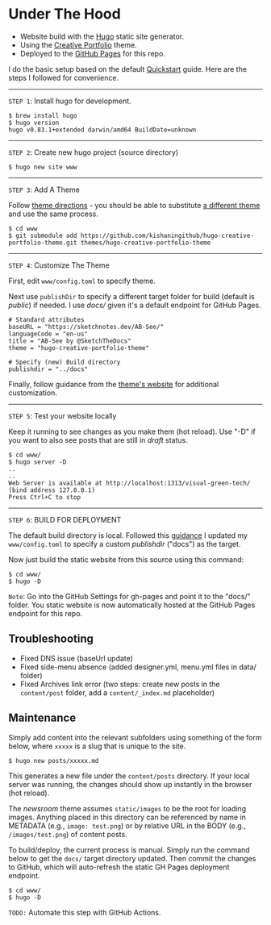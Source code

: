 # Under The Hood

 * Website build with the [Hugo](https://gohugo.io) static site generator.
 * Using the [Creative Portfolio](https://github.com/kishaningithub/hugo-creative-portfolio-theme) theme.
 * Deployed to the [GitHub Pages](http://sketchthedocs.dev/AB-See) for this repo.

I do the basic setup based on the default [Quickstart](https://gohugo.io/getting-started/quick-start/) guide. Here are the steps I followed for convenience.

---

`STEP 1`:  Install hugo for development.

```
$ brew install hugo
$ hugo version
hugo v0.83.1+extended darwin/amd64 BuildDate=unknown
```
---

`STEP 2`: Create new hugo project (source directory)

```
$ hugo new site www
```

---

`STEP 3`: Add A Theme

Follow [theme directions](https://gohugo.io/getting-started/quick-start/#step-3-add-a-theme) - you should be able to substitute [a different theme](https://themes.gohugo.io/) and use the same process.

```
$ cd www
$ git submodule add https://github.com/kishaningithub/hugo-creative-portfolio-theme.git themes/hugo-creative-portfolio-theme

```
---

`STEP 4`: Customize The Theme

First, edit `www/config.toml` to specify theme.

 Next use `publishDir` to specify a different target folder for build (default is _public_) if needed. I use _docs/_ given it's a default endpoint for GitHub Pages.


```
# Standard attributes 
baseURL = "https://sketchnotes.dev/AB-See/"
languageCode = "en-us"
title = "AB-See by @SketchTheDocs"
theme = "hugo-creative-portfolio-theme"

# Specify (new) Build directory
publishdir = "../docs" 
```

Finally, follow guidance from the [theme's website](https://github.com/kishaningithub/hugo-creative-portfolio-theme) for additional customization.

---

`STEP 5`: Test your website locally

Keep it running to see changes as you make them (hot reload). Use "-D" if you want to also see posts that are still in _draft_ status.

```
$ cd www/
$ hugo server -D
..
..
Web Server is available at http://localhost:1313/visual-green-tech/ (bind address 127.0.0.1)
Press Ctrl+C to stop
```

---
`STEP 6`: BUILD FOR DEPLOYMENT

The default build directory is local.
Followed this [guidance](https://gohugo.io/getting-started/quick-start/) I updated my `www/config.toml` to specify a custom _publishdir_ ("docs") as the target.

Now just build the static website from this source using this command:

```
$ cd www/
$ hugo -D
```
 
`Note`: Go into the GitHub Settings for gh-pages and point it to the "docs/" folder. You static website is now automatically hosted at the GitHub Pages endpoint for this repo.



## Troubleshooting

 - Fixed DNS issue (baseUrl update)
 - Fixed side-menu absence (added designer.yml, menu.yml files in data/ folder)
 - Fixed Archives link error (two steps: create new posts in the `content/post` folder, add a `content/_index.md` placeholder)

## Maintenance

Simply add content into the relevant subfolders using something of the form below, where `xxxxx` is a slug that is unique to the site.

```
$ hugo new posts/xxxxx.md
```

This generates a new file under the `content/posts` directory. If your local server was running, the changes should show up instantly in the browser (hot reload).

The _newsroom_ theme assumes `static/images` to be the root for loading images. Anything placed in this directory can be referenced by name in METADATA (e.g., `image: test.png`) or by relative URL in the BODY (e.g., `/images/test.png`) of content posts.

To build/deploy, the current process is manual. Simply run the command below to get the `docs/` target directory updated. Then commit the changes to GitHub, which will auto-refresh the static GH Pages deployment endpoint.

```
$ cd www/
$ hugo -D
```

`TODO:` Automate this step with GitHub Actions.